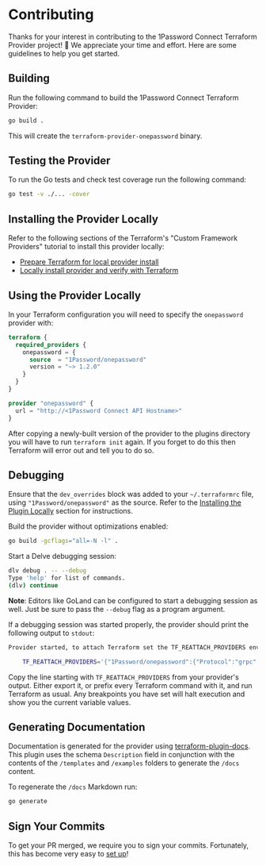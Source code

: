 # Contributing

Thanks for your interest in contributing to the 1Password Connect Terraform Provider project! 🙌 We appreciate your time and effort. Here are some guidelines to help you get started.

## Building

Run the following command to build the 1Password Connect Terraform Provider:

```sh
go build .
```

This will create the `terraform-provider-onepassword` binary.

## Testing the Provider

To run the Go tests and check test coverage run the following command:

```sh
go test -v ./... -cover
```

## Installing the Provider Locally

Refer to the following sections of the Terraform's "Custom Framework Providers" tutorial to install this provider locally:

- [Prepare Terraform for local provider install](https://developer.hashicorp.com/terraform/tutorials/providers-plugin-framework/providers-plugin-framework-provider#prepare-terraform-for-local-provider-install)
- [Locally install provider and verify with Terraform](https://developer.hashicorp.com/terraform/tutorials/providers-plugin-framework/providers-plugin-framework-provider#locally-install-provider-and-verify-with-terraform)

## Using the Provider Locally

In your Terraform configuration you will need to specify the `onepassword` provider with:

```tf
terraform {
  required_providers {
    onepassword = {
      source  = "1Password/onepassword"
      version = "~> 1.2.0"
    }
  }
}

provider "onepassword" {
  url = "http://<1Password Connect API Hostname>"
}
```

After copying a newly-built version of the provider to the plugins directory you will have to run `terraform init` again. If you forget to do this then Terraform will error out and tell you to do so.

## Debugging

Ensure that the `dev_overrides` block was added to your `~/.terraformrc` file, using `"1Password/onepassword"` as the source. Refer to the [Installing the Plugin Locally](#installing-the-plugin-locally) section for instructions.

Build the provider without optimizations enabled:

```sh
go build -gcflags="all=-N -l" .
```

Start a Delve debugging session:

```sh
dlv debug . -- --debug
Type 'help' for list of commands.
(dlv) continue
```

**Note**: Editors like GoLand can be configured to start a debugging session as well. Just be sure to pass the `--debug` flag as a program argument.

If a debugging session was started properly, the provider should print the following output to `stdout`: 

```sh
Provider started, to attach Terraform set the TF_REATTACH_PROVIDERS env var:

    TF_REATTACH_PROVIDERS='{"1Password/onepassword":{"Protocol":"grpc","Pid":3382870,"Test":true,"Addr":{"Network":"unix","String":"/tmp/plugin713096927"}}}'

```

Copy the line starting with `TF_REATTACH_PROVIDERS` from your provider's output. Either export it, or prefix every Terraform command with it, and run Terraform as usual. Any breakpoints you have set will halt execution and show you the current variable values.

## Generating Documentation

Documentation is generated for the provider using [terraform-plugin-docs](https://github.com/hashicorp/terraform-plugin-docs). This plugin uses the schema `Description` field in conjunction with the contents of the `/templates` and `/examples` folders to generate the `/docs` content.

To regenerate the `/docs` Markdown run:

```sh
go generate
```

## Sign Your Commits

To get your PR merged, we require you to sign your commits. Fortunately, this has become very easy to [set up](https://developer.1password.com/docs/ssh/git-commit-signing/)!
